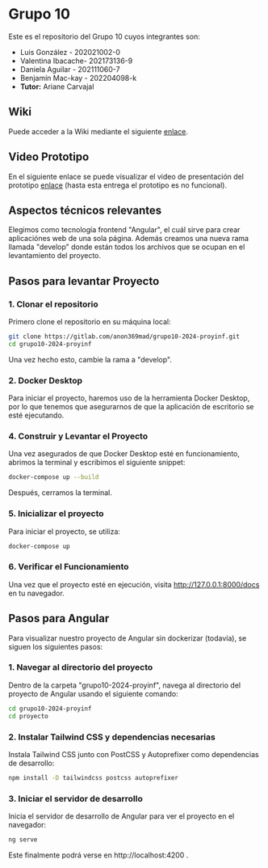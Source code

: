 # Grupo 10
Este es el repositorio del Grupo 10 cuyos integrantes son:
* Luis González - 202021002-0
* Valentina Ibacache- 202173136-9
* Daniela Aguilar - 202111060-7
* Benjamín Mac-kay - 202204098-k
* **Tutor:** Ariane Carvajal

## Wiki
Puede acceder a la Wiki mediante el siguiente [enlace](https://gitlab.com/anon369mad/grupo10-2024-proyinf/-/wikis/home).

## Video Prototipo
En el siguiente enlace se puede visualizar el video de presentación del prototipo [enlace](https://www.youtube.com/watch?v=YPCQg1orsf8) (hasta esta entrega el prototipo es no funcional).

## Aspectos técnicos relevantes

Elegimos como tecnología frontend "Angular", el cuál sirve para crear aplicaciónes web de una sola página. Además creamos una nueva rama llamada "develop" donde están todos los archivos que se ocupan en el levantamiento del proyecto.

## Pasos para levantar Proyecto

### 1. Clonar el repositorio
Primero clone el repositorio en su máquina local:

```bash
git clone https://gitlab.com/anon369mad/grupo10-2024-proyinf.git
cd grupo10-2024-proyinf
```
Una vez hecho esto, cambie la rama a "develop".

### 2. Docker Desktop
Para iniciar el proyecto, haremos uso de la herramienta Docker Desktop, por lo que tenemos que asegurarnos de que la aplicación de escritorio se esté ejecutando.

### 4. Construir y Levantar el Proyecto
Una vez asegurados de que Docker Desktop esté en funcionamiento, abrimos la terminal y escribimos el siguiente snippet:

```bash
docker-compose up --build
```
Después, cerramos la terminal.

### 5. Inicializar el proyecto
Para iniciar el proyecto, se utiliza:

```bash
docker-compose up
```

### 6. Verificar el Funcionamiento
Una vez que el proyecto esté en ejecución, visita http://127.0.0.1:8000/docs en tu navegador.

## Pasos para Angular
Para visualizar nuestro proyecto de Angular sin dockerizar (todavía), se siguen los siguientes pasos:

### 1. Navegar al directorio del proyecto
Dentro de la carpeta "grupo10-2024-proyinf", navega al directorio del proyecto de Angular usando el siguiente comando:
```bash
cd grupo10-2024-proyinf
cd proyecto
```

### 2. Instalar Tailwind CSS y dependencias necesarias
Instala Tailwind CSS junto con PostCSS y Autoprefixer como dependencias de desarrollo:

```bash
npm install -D tailwindcss postcss autoprefixer
```

### 3. Iniciar el servidor de desarrollo
Inicia el servidor de desarrollo de Angular para ver el proyecto en el navegador:

```bash
ng serve
```
Este finalmente podrá verse en http://localhost:4200 .